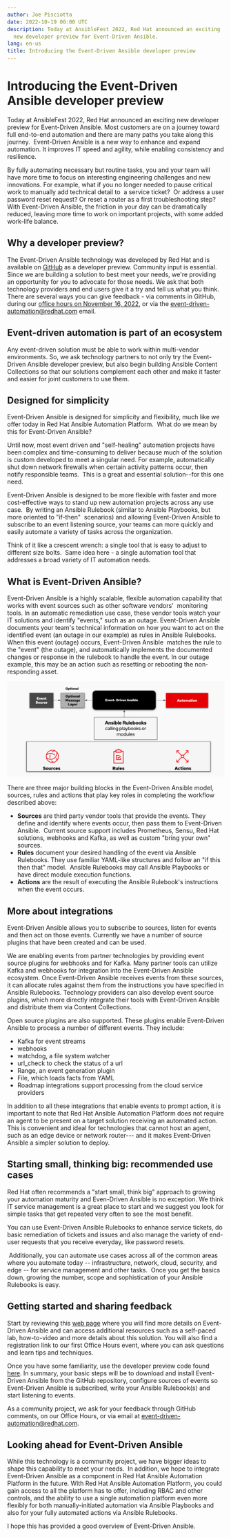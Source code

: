 ```yaml
---
author: Joe Pisciotta
date: 2022-10-19 00:00 UTC
description: Today at AnsibleFest 2022, Red Hat announced an exciting
  new developer preview for Event-Driven Ansible.
lang: en-us
title: Introducing the Event-Driven Ansible developer preview
---
```


# Introducing the Event-Driven Ansible developer preview

Today at AnsibleFest 2022, Red Hat announced an exciting new developer
preview for Event-Driven Ansible. Most customers are on a journey toward
full end-to-end automation and there are many paths you take along this
journey.  Event-Driven Ansible is a new way to enhance and expand
automation. It improves IT speed and agility, while enabling consistency
and resilience. 

By fully automating necessary but routine tasks, you and your team will
have more time to focus on interesting engineering challenges and new
innovations. For example, what if you no longer needed to pause critical
work to manually add technical detail to  a service ticket?  Or address
a user password reset request? Or reset a router as a first
troubleshooting step? With Event-Driven Ansible, the friction in your
day can be dramatically reduced, leaving more time to work on important
projects, with some added work-life balance.  

## Why a developer preview?

The Event-Driven Ansible technology was developed by Red Hat and is
available on [GitHub](https://github.com/ansible/event-driven-ansible)
as a developer preview. Community input is essential. Since we are
building a solution to best meet your needs, we're providing an
opportunity for you to advocate for those needs. We ask that both
technology providers and end users give it a try and tell us what you
think. There are several ways you can give feedback - via comments in
GitHub, during our [office hours on November 16,
2022](https://www.redhat.com/en/events/webinar/event-driven-ansible-office-hours-november),
or via the
[event-driven-automation@redhat.com](mailto:event-driven-automation@redhat.com)
email. 

## Event-driven automation is part of an ecosystem

Any event-driven solution must be able to work within multi-vendor
environments. So, we ask technology partners to not only try the
Event-Driven Ansible developer preview, but also begin building Ansible
Content Collections so that our solutions complement each other and make
it faster and easier for joint customers to use them.

## Designed for simplicity

Event-Driven Ansible is designed for simplicity and flexibility, much
like we offer today in Red Hat Ansible Automation Platform.  What do we
mean by this for Event-Driven Ansible? 

Until now, most event driven and "self-healing" automation projects have
been complex and time-consuming to deliver because much of the solution
is custom developed to meet a singular need. For example, automatically
shut down network firewalls when certain activity patterns occur, then
notify responsible teams.  This is a great and essential solution--for
this one need. 

Event-Driven Ansible is designed to be more flexible with faster and
more cost-effective ways to stand up new automation projects across any
use case.  By writing an Ansible Rulebook (similar to Ansible Playbooks,
but more oriented to "if-then"  scenarios) and allowing Event-Driven
Ansible to subscribe to an event listening source, your teams can more
quickly and easily automate a variety of tasks across the organization.

Think of it like a crescent wrench: a single tool that is easy to adjust
to different size bolts.  Same idea here - a single automation tool that
addresses a broad variety of IT automation needs. 

## What is Event-Driven Ansible?

Event-Driven Ansible is a highly scalable, flexible automation
capability that works with event sources such as other software
vendors'  monitoring tools. In an automatic remediation use case, these
vendor tools watch your IT solutions and identify "events," such as an
outage. Event-Driven Ansible documents your team's technical information
on how you want to act on the identified event (an outage in our
example) as rules in Ansible Rulebooks. When this event (outage) occurs,
Event-Driven Ansible  matches the rule to the "event" (the outage), and
automatically implements the documented changes or response in the
rulebook to handle the event. In our outage example, this may be an
action such as resetting or rebooting the non-responding asset.

![EDA diagram](/images/posts/archive/eda-rulebooks.png)

There are three major building blocks in the Event-Driven Ansible model,
sources, rules and actions that play key roles in completing the
workflow described above:

-   **Sources** are third party vendor tools that provide the events.
    They define and identify where events occur, then pass them to
    Event-Driven Ansible.  Current source support includes Prometheus,
    Sensu, Red Hat solutions, webhooks and Kafka, as well as custom
    "bring your own" sources.
-   **Rules** document your desired handling of the event via Ansible
    Rulebooks. They use familiar YAML-like structures and follow an "if
    this then that" model.  Ansible Rulebooks may call Ansible Playbooks
    or have direct module execution functions.
-   **Actions** are the result of executing the Ansible Rulebook's
    instructions when the event occurs.

## More about integrations

Event-Driven Ansible allows you to subscribe to sources, listen for
events and then act on those events. Currently we have a number of
source plugins that have been created and can be used. 

We are enabling events from partner technologies by providing event
source plugins for webhooks and for Kafka. Many partner tools can
utilize Kafka and webhooks for integration into the Event-Driven Ansible
ecosystem. Once Event-Driven Ansible receives events from these sources,
it can allocate rules against them from the instructions you have
specified in Ansible Rulebooks. Technology providers can also develop
event source plugins, which more directly integrate their tools with
Event-Driven Ansible and distribute them via Content Collections.

Open source plugins are also supported. These plugins enable
Event-Driven Ansible to process a number of different events. They
include: 

-   Kafka for event streams
-   webhooks
-   watchdog, a file system watcher
-   url_check to check the status of a url 
-   Range, an event generation plugin
-   File, which loads facts from YAML
-   Roadmap integrations support processing from the cloud service
    providers

In addition to all these integrations that enable events to prompt
action, it is important to note that Red Hat Ansible Automation Platform
does not require an agent to be present on a target solution receiving
an automated action.  This is convenient and ideal for technologies that
cannot host an agent, such as an edge device or network router--- and it
makes Event-Driven Ansible a simpler solution to
deploy.

## Starting small, thinking big: recommended use cases

Red Hat often recommends a "start small, think big" approach to growing
your automation maturity and Even-Driven Ansible is no exception. We
think IT service management is a great place to start and we suggest you
look for simple tasks that get repeated very often to see the most
benefit.  

You can use Event-Driven Ansible Rulebooks to enhance service tickets,
do basic remediation of tickets and issues and also manage the variety
of end-user requests that you receive everyday, like password resets.  

 Additionally, you can automate use cases across all of the common areas
where you automate today -- infrastructure, network, cloud, security,
and edge -- for service management and other tasks.  Once you get the
basics down, growing the number, scope and sophistication of your
Ansible Rulebooks is easy.

## Getting started and sharing feedback

Start by reviewing this [web page](http://ansible.com/event-driven) where you will
find more details on Event-Driven Ansible and can access additional
resources such as a self-paced lab, how-to-video and more details about
this solution. You will also find a registration link to our first
Office Hours event, where you can ask questions and learn tips and
techniques.  

Once you have some familiarity, use the developer preview code found
[here](https://github.com/ansible/event-driven-ansible). In summary,
your basic steps will be to download and install Event-Driven Ansible
from the GitHub repository, configure sources of events so Event-Driven
Ansible is subscribed, write your Ansible Rulebook(s) and start
listening to events.

As a community project, we ask for your feedback through GitHub
comments, on our Office Hours, or via email at
[event-driven-automation@redhat.com](mailto:event-driven-automation@redhat.com). 

## Looking ahead for Event-Driven Ansible

While this technology is a community project, we have bigger ideas to
shape this capability to meet your needs.  In addition, we hope to
integrate Event-Driven Ansible as a component in Red Hat Ansible
Automation Platform in the future. With Red Hat Ansible Automation
Platform, you could gain access to all the platform has to offer,
including RBAC and other controls, and the ability to use a single
automation platform even more flexibly for both manually-initiated
automation via Ansible Playbooks and also for your fully automated
actions via Ansible Rulebooks.   

I hope this has provided a good overview of Event-Driven Ansible.
